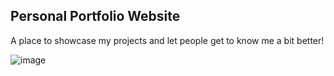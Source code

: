 ## Personal Portfolio Website

A place to showcase my projects and let people get to know me a bit better! 

![image](https://user-images.githubusercontent.com/95326699/166136965-caee2b35-6920-460a-8127-134acd13a42e.png)